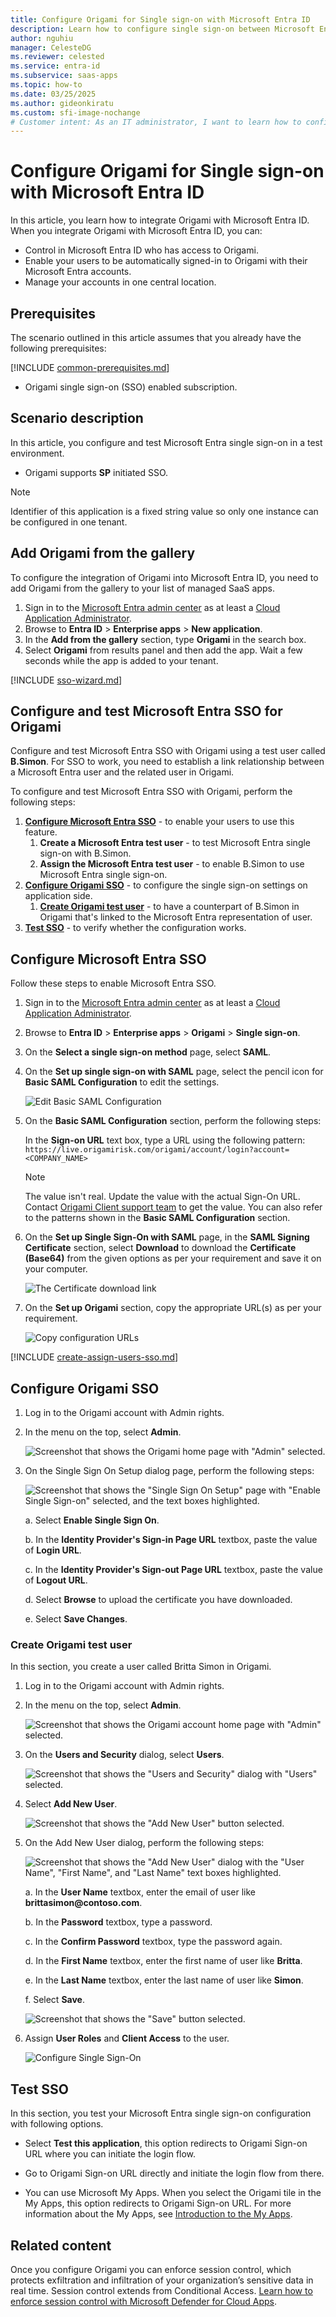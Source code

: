 ```yaml
---
title: Configure Origami for Single sign-on with Microsoft Entra ID
description: Learn how to configure single sign-on between Microsoft Entra ID and Origami.
author: nguhiu
manager: CelesteDG
ms.reviewer: celested
ms.service: entra-id
ms.subservice: saas-apps
ms.topic: how-to
ms.date: 03/25/2025
ms.author: gideonkiratu
ms.custom: sfi-image-nochange
# Customer intent: As an IT administrator, I want to learn how to configure single sign-on between Microsoft Entra ID and Origami so that I can control who has access to Origami, enable automatic sign-in with Microsoft Entra accounts, and manage my accounts in one central location.
---
```

# Configure Origami for Single sign-on with Microsoft Entra ID

In this article,  you learn how to integrate Origami with Microsoft Entra ID. When you integrate Origami with Microsoft Entra ID, you can:

* Control in Microsoft Entra ID who has access to Origami.
* Enable your users to be automatically signed-in to Origami with their Microsoft Entra accounts.
* Manage your accounts in one central location.

## Prerequisites

The scenario outlined in this article assumes that you already have the following prerequisites:

[!INCLUDE [common-prerequisites.md](~/identity/saas-apps/includes/common-prerequisites.md)]
* Origami single sign-on (SSO) enabled subscription.

## Scenario description

In this article,  you configure and test Microsoft Entra single sign-on in a test environment.

* Origami supports **SP** initiated SSO.

> [!NOTE]
> Identifier of this application is a fixed string value so only one instance can be configured in one tenant.

## Add Origami from the gallery

To configure the integration of Origami into Microsoft Entra ID, you need to add Origami from the gallery to your list of managed SaaS apps.

1. Sign in to the [Microsoft Entra admin center](https://entra.microsoft.com) as at least a [Cloud Application Administrator](~/identity/role-based-access-control/permissions-reference.md#cloud-application-administrator).
1. Browse to **Entra ID** > **Enterprise apps** > **New application**.
1. In the **Add from the gallery** section, type **Origami** in the search box.
1. Select **Origami** from results panel and then add the app. Wait a few seconds while the app is added to your tenant.

 [!INCLUDE [sso-wizard.md](~/identity/saas-apps/includes/sso-wizard.md)]

<a name='configure-and-test-azure-ad-sso-for-origami'></a>

## Configure and test Microsoft Entra SSO for Origami

Configure and test Microsoft Entra SSO with Origami using a test user called **B.Simon**. For SSO to work, you need to establish a link relationship between a Microsoft Entra user and the related user in Origami.

To configure and test Microsoft Entra SSO with Origami, perform the following steps:

1. **[Configure Microsoft Entra SSO](#configure-azure-ad-sso)** - to enable your users to use this feature.
    1. **Create a Microsoft Entra test user** - to test Microsoft Entra single sign-on with B.Simon.
    1. **Assign the Microsoft Entra test user** - to enable B.Simon to use Microsoft Entra single sign-on.
1. **[Configure Origami SSO](#configure-origami-sso)** - to configure the single sign-on settings on application side.
    1. **[Create Origami test user](#create-origami-test-user)** - to have a counterpart of B.Simon in Origami that's linked to the Microsoft Entra representation of user.
1. **[Test SSO](#test-sso)** - to verify whether the configuration works.

<a name='configure-azure-ad-sso'></a>

## Configure Microsoft Entra SSO

Follow these steps to enable Microsoft Entra SSO.

1. Sign in to the [Microsoft Entra admin center](https://entra.microsoft.com) as at least a [Cloud Application Administrator](~/identity/role-based-access-control/permissions-reference.md#cloud-application-administrator).
1. Browse to **Entra ID** > **Enterprise apps** > **Origami** > **Single sign-on**.
1. On the **Select a single sign-on method** page, select **SAML**.
1. On the **Set up single sign-on with SAML** page, select the pencil icon for **Basic SAML Configuration** to edit the settings.

   ![Edit Basic SAML Configuration](common/edit-urls.png)

1. On the **Basic SAML Configuration** section, perform the following steps:

    In the **Sign-on URL** text box, type a URL using the following pattern:
    `https://live.origamirisk.com/origami/account/login?account=<COMPANY_NAME>`

	> [!NOTE]
	> The value isn't real. Update the value with the actual Sign-On URL. Contact [Origami Client support team](https://wordpress.org/support/theme/origami) to get the value. You can also refer to the patterns shown in the **Basic SAML Configuration** section.

1. On the **Set up Single Sign-On with SAML** page, in the **SAML Signing Certificate** section, select **Download** to download the **Certificate (Base64)** from the given options as per your requirement and save it on your computer.

	![The Certificate download link](common/certificatebase64.png)

1. On the **Set up Origami** section, copy the appropriate URL(s) as per your requirement.

	![Copy configuration URLs](common/copy-configuration-urls.png)

<a name='create-an-azure-ad-test-user'></a>

[!INCLUDE [create-assign-users-sso.md](~/identity/saas-apps/includes/create-assign-users-sso.md)]

## Configure Origami SSO

1. Log in to the Origami account with Admin rights.

2. In the menu on the top, select **Admin**.
   
    ![Screenshot that shows the Origami home page with "Admin" selected.](./media/origami-tutorial/admin.png)

3. On the Single Sign On Setup dialog page, perform the following steps:
   
    ![Screenshot that shows the "Single Sign On Setup" page with "Enable Single Sign-on" selected, and the text boxes highlighted.](./media/origami-tutorial/configuration.png)

    a. Select **Enable Single Sign On**.

    b. In the **Identity Provider's Sign-in Page URL** textbox, paste the value of **Login URL**.

    c. In the **Identity Provider's Sign-out Page URL** textbox, paste the value of **Logout URL**.

    d. Select **Browse** to upload the certificate you have downloaded.

    e. Select **Save Changes**.

### Create Origami test user

In this section, you create a user called Britta Simon in Origami. 

1. Log in to the Origami account with Admin rights.

2. In the menu on the top, select **Admin**.
   
    ![Screenshot that shows the Origami account home page with "Admin" selected.](./media/origami-tutorial/admin.png)

3. On the **Users and Security** dialog, select **Users**.
   
    ![Screenshot that shows the "Users and Security" dialog with "Users" selected.](./media/origami-tutorial/user.png)

4. Select **Add New User**.
   
    ![Screenshot that shows the "Add New User" button selected.](./media/origami-tutorial/add-user.png)

5. On the Add New User dialog, perform the following steps:
   
    ![Screenshot that shows the "Add New User" dialog with the "User Name", "First Name", and "Last Name" text boxes highlighted.](./media/origami-tutorial/new-user.png)

    a. In the **User Name** textbox, enter the email of user like **brittasimon\@contoso.com**.

    b. In the **Password** textbox, type a password.

    c. In the **Confirm Password** textbox, type the password again.

    d. In the **First Name** textbox, enter the first name of user like **Britta**.

    e. In the **Last Name** textbox, enter the last name of user like **Simon**.

    f. Select **Save**.
   
    ![Screenshot that shows the "Save" button selected.](./media/origami-tutorial/save.png)

6. Assign **User Roles** and **Client Access** to the user. 
   
    ![Configure Single Sign-On](./media/origami-tutorial/user-roles.png)

## Test SSO

In this section, you test your Microsoft Entra single sign-on configuration with following options. 

* Select **Test this application**, this option redirects to Origami Sign-on URL where you can initiate the login flow. 

* Go to Origami Sign-on URL directly and initiate the login flow from there.

* You can use Microsoft My Apps. When you select the Origami tile in the My Apps, this option redirects to Origami Sign-on URL. For more information about the My Apps, see [Introduction to the My Apps](https://support.microsoft.com/account-billing/sign-in-and-start-apps-from-the-my-apps-portal-2f3b1bae-0e5a-4a86-a33e-876fbd2a4510).

## Related content

Once you configure Origami you can enforce session control, which protects exfiltration and infiltration of your organization’s sensitive data in real time. Session control extends from Conditional Access. [Learn how to enforce session control with Microsoft Defender for Cloud Apps](/cloud-app-security/proxy-deployment-aad).
